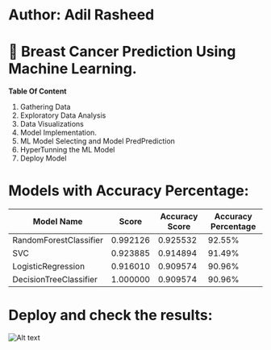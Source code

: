 # Author: Adil Rasheed
# 🦀 Breast Cancer Prediction Using Machine Learning.
**Table Of Content**
1. Gathering Data
2. Exploratory Data Analysis
3. Data Visualizations
4. Model Implementation.
5. ML Model Selecting and Model PredPrediction
6. HyperTunning the ML Model
7. Deploy Model
# Models with Accuracy Percentage:
| Model Name           | Score | Accuracy Score | Accuracy Percentage |
|----------------------|-------|----------------|---------------------|
| RandomForestClassifier | 0.992126 | 0.925532 | 92.55% |
| SVC                  | 0.923885 | 0.914894 | 91.49% |
| LogisticRegression   | 0.916010 | 0.909574 | 90.96% |
| DecisionTreeClassifier | 1.000000 | 0.909574 | 90.96% |


# Deploy and check the results:
![Alt text](https://github.com/adilrasheed139/Breast-Cancer-Prediction-ML-Project/blob/main/Result.jpg)
